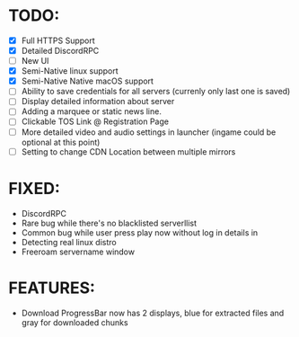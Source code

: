 # TODO:

- [x] Full HTTPS Support
- [x] Detailed DiscordRPC
- [ ] New UI
- [X] Semi-Native linux support
- [X] Semi-Native Native macOS support
- [ ] Ability to save credentials for all servers (currenly only last one is saved)
- [ ] Display detailed information about server
- [ ] Adding a marquee or static news line.
- [ ] Clickable TOS Link @ Registration Page
- [ ] More detailed video and audio settings in launcher (ingame could be optional at this point)
- [ ] Setting to change CDN Location between multiple mirrors

# FIXED:
- DiscordRPC
- Rare bug while there's no blacklisted serverllist
- Common bug while user press play now without log in details in
- Detecting real linux distro
- Freeroam servername window

# FEATURES:
- Download ProgressBar now has 2 displays, blue for extracted files and gray for downloaded chunks